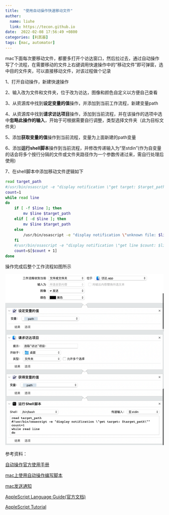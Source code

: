```yaml
---
title:  "使用自动操作快速移动文件"
auther:
  name: liuhe
  link: https://tecon.github.io
date:  2022-02-08 17:56:49 +0800
categories: [利其器]
tags: [mac, automator]
---
```


mac下面每次要移动文件，都要多打开个访达窗口，然后拉过去，通过自动操作写了个流程，在需要移动的文件上右键调用快速操作中的“移动文件”即可弹窗，选中目的文件夹，可以直接移动文件，对该过程做个记录

1、打开自动操作，新建快速操作

2、输入改为文件和文件夹，位于改为访达，图像和颜色自定义以方便自己查看

3、从资源库中找到**设定变量的值**操作，并添加到当前工作流程，新建变量path

4、从资源库中找到**请求访达项目**操作，添加到当前流程，并在该操作的选项中选中**忽略此操作的输入**，开始于可根据需要自行调整，类型选择文件夹（此为目标文件夹）

5、添加**获取变量的值**操作到当前流程，变量为上面新建的path变量

6、添加**运行shell脚本**操作到当前流程，并修改传递输入为“至stdin”(作为自变量的话会将多个按行分隔的文件或文件夹路径作为一个参数传递过来，需自行处理后使用)

7、在shell脚本中添加移动文件逻辑如下

```bash
read target_path
#/usr/bin/osascript -e "display notification \"get target: $target_path\""
count=1
while read line
do
	if [ -f $line ]; then
		mv $line $target_path
	elif [ -d $line ]; then
		mv $line $target_path
	else
		/usr/bin/osascript -e "display notification \"unknown file: $line\""
	fi
	#/usr/bin/osascript -e "display notification \"get line $count: $line\""
	count=$[$count + 1]
done
```

操作完成后整个工作流程如图所示

![image-20220207182321812](https://raw.githubusercontent.com/tecon/img-cdn/master/2022/02/upgit_20220208_1644324177.png)



参考资料：

[自动操作官方使用手册](https://support.apple.com/zh-cn/guide/automator/welcome/2.10/mac)

[mac上使用自动操作编写脚本](https://blog.csdn.net/destiny_AC/article/details/43965909)

[mac发送通知](https://apple.stackexchange.com/questions/57412/how-can-i-trigger-a-notification-center-notification-from-an-applescript-or-shel)

[AppleScript Language Guide(官方文档)](https://developer.apple.com/library/archive/documentation/AppleScript/Conceptual/AppleScriptLangGuide/introduction/ASLR_intro.html#//apple_ref/doc/uid/TP40000983-CH208-SW1)

[AppleScript Tutorial](https://macosxautomation.com/applescript/firsttutorial/index.html)
